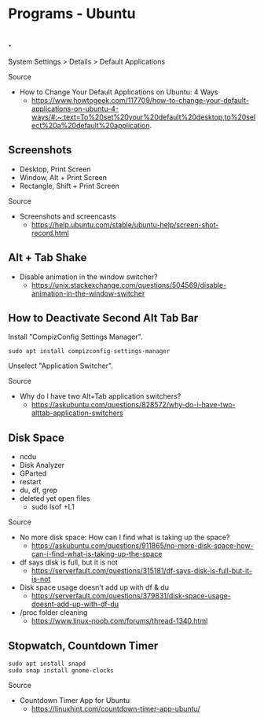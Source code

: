 # Programs - Ubuntu

## .

System Settings > Details > Default Applications

Source

* How to Change Your Default Applications on Ubuntu: 4 Ways
  * https://www.howtogeek.com/117709/how-to-change-your-default-applications-on-ubuntu-4-ways/#:~:text=To%20set%20your%20default%20desktop,to%20select%20a%20default%20application.

## Screenshots

- Desktop, Print Screen
- Window, Alt + Print Screen
- Rectangle, Shift + Print Screen

Source

- Screenshots and screencasts
  - https://help.ubuntu.com/stable/ubuntu-help/screen-shot-record.html 

## Alt + Tab Shake

- Disable animation in the window switcher?
  - https://unix.stackexchange.com/questions/504569/disable-animation-in-the-window-switcher

## How to Deactivate Second Alt Tab Bar

Install "CompizConfig Settings Manager".

```
sudo apt install compizconfig-settings-manager
```

Unselect "Application Switcher".

Source

- Why do I have two Alt+Tab application switchers?
  - https://askubuntu.com/questions/828572/why-do-i-have-two-alttab-application-switchers

## Disk Space

- ncdu
- Disk Analyzer
- GParted
- restart
- du, df, grep
- deleted yet open files
  - sudo lsof +L1 

Source

- No more disk space: How can I find what is taking up the space?
  - https://askubuntu.com/questions/911865/no-more-disk-space-how-can-i-find-what-is-taking-up-the-space
- df says disk is full, but it is not
  - https://serverfault.com/questions/315181/df-says-disk-is-full-but-it-is-not
- Disk space usage doesn't add up with df & du
  - https://serverfault.com/questions/379831/disk-space-usage-doesnt-add-up-with-df-du
- /proc folder cleaning
  - https://www.linux-noob.com/forums/thread-1340.html 

## Stopwatch, Countdown Timer

```
sudo apt install snapd
sudo snap install gnome-clocks
```

Source

- Countdown Timer App for Ubuntu
  - https://linuxhint.com/countdown-timer-app-ubuntu/
